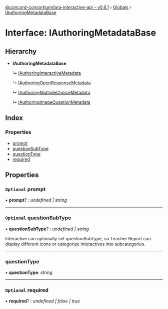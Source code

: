 [@concord-consortium/lara-interactive-api - v0.6.1](../README.md) › [Globals](../globals.md) › [IAuthoringMetadataBase](iauthoringmetadatabase.md)

# Interface: IAuthoringMetadataBase

## Hierarchy

* **IAuthoringMetadataBase**

  ↳ [IAuthoringInteractiveMetadata](iauthoringinteractivemetadata.md)

  ↳ [IAuthoringOpenResponseMetadata](iauthoringopenresponsemetadata.md)

  ↳ [IAuthoringMultipleChoiceMetadata](iauthoringmultiplechoicemetadata.md)

  ↳ [IAuthoringImageQuestionMetadata](iauthoringimagequestionmetadata.md)

## Index

### Properties

* [prompt](iauthoringmetadatabase.md#optional-prompt)
* [questionSubType](iauthoringmetadatabase.md#optional-questionsubtype)
* [questionType](iauthoringmetadatabase.md#questiontype)
* [required](iauthoringmetadatabase.md#optional-required)

## Properties

### `Optional` prompt

• **prompt**? : *undefined | string*

___

### `Optional` questionSubType

• **questionSubType**? : *undefined | string*

Interactive can optionally set questionSubType, so Teacher Report can display different icons
or categorize interactives into subcategories.

___

###  questionType

• **questionType**: *string*

___

### `Optional` required

• **required**? : *undefined | false | true*
